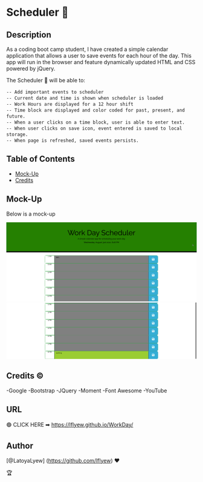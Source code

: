 # Scheduler 📅

## Description

As a coding boot camp student, I have created a simple calendar application that allows a user to save events for each hour of the day. 
This app will run in the browser and feature dynamically updated HTML and CSS powered by jQuery.

The Scheduler 📅 will be able to:

    -- Add important events to scheduler
    -- Current date and time is shown when scheduler is loaded
    -- Work Hours are displayed for a 12 hour shift
    -- Time block are displayed and color coded for past, present, and future.
    -- When a user clicks on a time block, user is able to enter text.
    -- When user clicks on save icon, event entered is saved to local storage.
    -- When page is refreshed, saved events persists. 

## Table of Contents 


- [Mock-Up](#mock-up)
- [Credits](#credits)



## Mock-Up

Below is a mock-up 

![Screenshot](./assets/images/wd1.png)
![Screenshot](./assets/images/wd2.png)


## Credits ©

-Google
-Bootstrap
-JQuery
-Moment
-Font Awesome
-YouTube

## URL

🟢 CLICK HERE &#10145;    https://lflyew.github.io/WorkDay/


## Author

[@LatoyaLyew] (https://github.com/lflyew) ❤️

🏆 